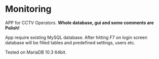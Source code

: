 # Monitoring
APP for CCTV Operators.
**Whole database, gui and some comments are Polish!**

App require existing MySQL database.
After hitting F7 on login screen database will be filled tables and predefined settings, users etc.

Tested on MariaDB 10.3 64bit.
